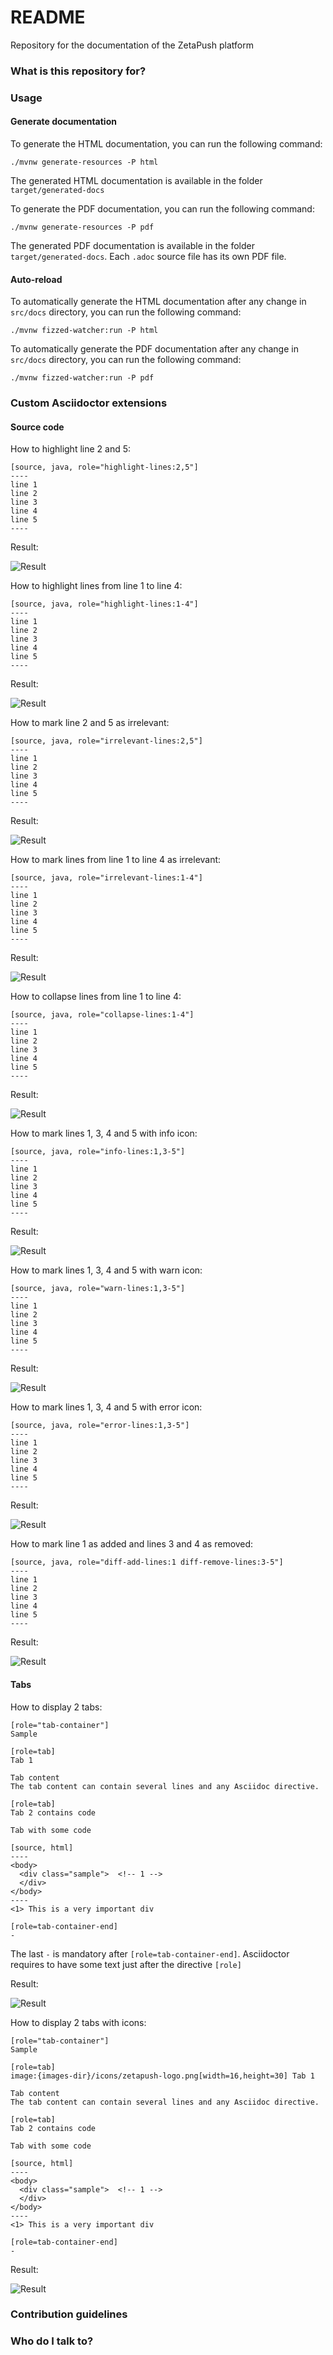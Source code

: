 # README #

Repository for the documentation of the ZetaPush platform

### What is this repository for?



### Usage

#### Generate documentation

To generate the HTML documentation, you can run the following command:

```
./mvnw generate-resources -P html
```

The generated HTML documentation is available in the folder `target/generated-docs`


To generate the PDF documentation, you can run the following command:

```
./mvnw generate-resources -P pdf
```

The generated PDF documentation is available in the folder `target/generated-docs`. Each `.adoc` source file has its own PDF file.


#### Auto-reload

To automatically generate the HTML documentation after any change in `src/docs` directory, you can run the following command:

```
./mvnw fizzed-watcher:run -P html
```

To automatically generate the PDF documentation after any change in `src/docs` directory, you can run the following command:

```
./mvnw fizzed-watcher:run -P pdf
```


### Custom Asciidoctor extensions

#### Source code

How to highlight line 2 and 5:

```
[source, java, role="highlight-lines:2,5"]
----
line 1
line 2
line 3
line 4
line 5
----
```

Result:

![Result](./src/docs/resources/images/extensions-samples/highlight-1.png)


How to highlight lines from line 1 to line 4:

```
[source, java, role="highlight-lines:1-4"]
----
line 1
line 2
line 3
line 4
line 5
----
```

Result:

![Result](./src/docs/resources/images/extensions-samples/highlight-2.png)


How to mark line 2 and 5 as irrelevant:

```
[source, java, role="irrelevant-lines:2,5"]
----
line 1
line 2
line 3
line 4
line 5
----
```

Result:

![Result](./src/docs/resources/images/extensions-samples/irrelevant-1.png)



How to mark lines from line 1 to line 4 as irrelevant:

```
[source, java, role="irrelevant-lines:1-4"]
----
line 1
line 2
line 3
line 4
line 5
----
```

Result:

![Result](./src/docs/resources/images/extensions-samples/irrelevant-2.png)



How to collapse lines from line 1 to line 4:

```
[source, java, role="collapse-lines:1-4"]
----
line 1
line 2
line 3
line 4
line 5
----
```

Result:

![Result](./src/docs/resources/images/extensions-samples/collapse-1.png)



How to mark lines 1, 3, 4 and 5 with info icon:

```
[source, java, role="info-lines:1,3-5"]
----
line 1
line 2
line 3
line 4
line 5
----

```

Result:

![Result](./src/docs/resources/images/extensions-samples/info.png)


How to mark lines 1, 3, 4 and 5 with warn icon:

```
[source, java, role="warn-lines:1,3-5"]
----
line 1
line 2
line 3
line 4
line 5
----
```

Result:

![Result](./src/docs/resources/images/extensions-samples/warn.png)


How to mark lines 1, 3, 4 and 5 with error icon:

```
[source, java, role="error-lines:1,3-5"]
----
line 1
line 2
line 3
line 4
line 5
----
```

Result:

![Result](./src/docs/resources/images/extensions-samples/error.png)


How to mark line 1 as added and lines 3 and 4 as removed:

```
[source, java, role="diff-add-lines:1 diff-remove-lines:3-5"]
----
line 1
line 2
line 3
line 4
line 5
----
```

Result:

![Result](./src/docs/resources/images/extensions-samples/diff.png)



#### Tabs

How to display 2 tabs:

```
[role="tab-container"]
Sample

[role=tab]
Tab 1

Tab content
The tab content can contain several lines and any Asciidoc directive.

[role=tab]
Tab 2 contains code

Tab with some code

[source, html]
----
<body>
  <div class="sample">  <!-- 1 -->
  </div>
</body>
----
<1> This is a very important div

[role=tab-container-end]
-
```

The last `-` is mandatory after `[role=tab-container-end]`. Asciidoctor requires to have some text just after the directive `[role]`


Result:

![Result](./src/docs/resources/images/extensions-samples/tab-1.png)



How to display 2 tabs with icons:

```
[role="tab-container"]
Sample

[role=tab]
image:{images-dir}/icons/zetapush-logo.png[width=16,height=30] Tab 1

Tab content
The tab content can contain several lines and any Asciidoc directive.

[role=tab]
Tab 2 contains code

Tab with some code

[source, html]
----
<body>
  <div class="sample">  <!-- 1 -->
  </div>
</body>
----
<1> This is a very important div

[role=tab-container-end]
-
```

Result:

![Result](./src/docs/resources/images/extensions-samples/tab-2.png)



### Contribution guidelines


### Who do I talk to?

